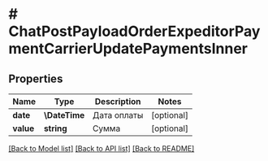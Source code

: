 # # ChatPostPayloadOrderExpeditorPaymentCarrierUpdatePaymentsInner

## Properties

Name | Type | Description | Notes
------------ | ------------- | ------------- | -------------
**date** | **\DateTime** | Дата оплаты | [optional]
**value** | **string** | Сумма | [optional]

[[Back to Model list]](../../README.md#models) [[Back to API list]](../../README.md#endpoints) [[Back to README]](../../README.md)
